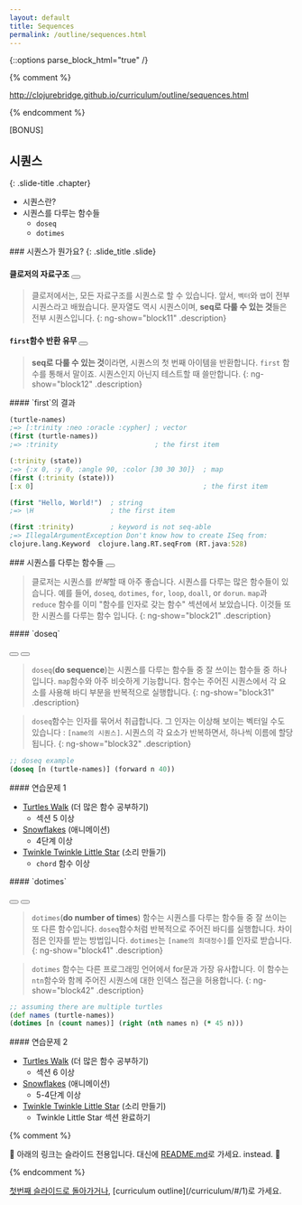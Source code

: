 ```yaml
---
layout: default
title: Sequences
permalink: /outline/sequences.html
---
```


{::options parse_block_html="true" /}

{% comment %}

http://clojurebridge.github.io/curriculum/outline/sequences.html

{% endcomment %}

<section>
[BONUS]

시퀀스
-------------------------
{: .slide-title .chapter}

* 시퀀스란?
* 시퀀스를 다루는 함수들
    * `doseq`
    * `dotimes`
</section>

<section ng-controller="NarrativeController">
### 시퀀스가 뭔가요?
{: .slide_title .slide}

#### 클로저의 자료구조 <button class="link" ng-bind-html="details" ng-model="block11" ng-click="block11=!block11"></button>

> 클로저에서는, 모든 자료구조를 시퀀스로 할 수 있습니다.
> 앞서, `벡터`와 `맵`이 전부 시퀀스라고 배웠습니다.
> 문자열도 역시 시퀀스이며, **seq로 다룰 수 있는 것**들은 전부 시퀀스입니다.
{: ng-show="block11" .description}

#### `first`함수 반환 유무 <button class="link" ng-bind-html="details" ng-model="block12" ng-click="block12=!block12"></button>

> **seq로 다룰 수 있는 것**이라면, 시퀀스의 첫 번째 아이템을 반환합니다.
> `first` 함수를 통해서 말이죠. 시퀀스인지 아닌지 테스트할 때 쓸만합니다.
{: ng-show="block12" .description}
</section>

<section ng-controller="NarrativeController">
#### `first`의 결과

```clojure
(turtle-names)
;=> [:trinity :neo :oracle :cypher] ; vector
(first (turtle-names))
;=> :trinity                        ; the first item

(:trinity (state))
;=> {:x 0, :y 0, :angle 90, :color [30 30 30]}  ; map
(first (:trinity (state)))
[:x 0]                                          ; the first item

(first "Hello, World!")  ; string
;=> \H                   ; the first item

(first :trinity)         ; keyword is not seq-able
;=> IllegalArgumentException Don't know how to create ISeq from:
clojure.lang.Keyword  clojure.lang.RT.seqFrom (RT.java:528)
```
</section>

<section ng-controller="NarrativeController">
### 시퀀스를 다루는 함수들
<button class="link" ng-bind-html="details" ng-model="block21" ng-click="block21=!block21"></button>

> 클로저는 시퀀스를 *반복*할 때 아주 좋습니다.
> 시퀀스를 다루는 많은 함수들이 있습니다.
> 예를 들어, `doseq`, `dotimes`, `for`, `loop`, `doall`, or `dorun`.
> `map`과 `reduce` 함수를 이미 "함수를 인자로 갖는 함수" 섹션에서 보았습니다.
> 이것들 또한 시퀀스를 다루는 함수 입니다.
{: ng-show="block21" .description}
</section>

<section ng-controller="NarrativeController">
#### `doseq`

<button class="link" ng-bind-html="details1" ng-model="block31" ng-click="block31=!block31"></button>
<button class="link" ng-bind-html="details2" ng-model="block32" ng-click="block32=!block32"></button>

> `doseq`(**do sequence**)는 시퀀스를 다루는 함수들 중 잘 쓰이는 함수들 중 하나입니다.
> `map`함수와 아주 비슷하게 기능합니다.
> 함수는 주어진 시퀀스에서 각 요소를 사용해 바디 부분을 반복적으로 실행합니다.
{: ng-show="block31" .description}

> `doseq`함수는 인자를 묶어서 취급합니다.
> 그 인자는 이상해 보이는 벡터일 수도 있습니다 : `[name의 시퀀스]`. 
> 시퀀스의 각 요소가 반복하면서, 하나씩 이름에 할당됩니다.
{: ng-show="block32" .description}

```clojure
;; doseq example
(doseq [n (turtle-names)] (forward n 40))
```
</section>

<section>
#### 연습문제 1

* [Turtles Walk](https://github.com/ClojureBridge/welcometoclojurebridge/blob/master/outline/TURTLE-SAMPLES.md) (더 많은 함수 공부하기)
    - 섹션 5 이상
* [Snowflakes](https://github.com/ClojureBridge/drawing/blob/master/curriculum/create-something.md) (애니메이션)
    - 4단계 이상
* [Twinkle Twinkle Little Star](https://github.com/ClojureBridge/tones/blob/master/curriculum/01-piano-chords.md) (소리 만들기)
    - `chord` 함수 이상
</section>

<section ng-controller="NarrativeController">
#### `dotimes`

<button class="link" ng-bind-html="details1" ng-model="block41" ng-click="block41=!block41"></button>
<button class="link" ng-bind-html="details2" ng-model="block42" ng-click="block42=!block42"></button>

>`dotimes`(**do number of times**) 함수는 시퀀스를 다루는 함수들 중 잘 쓰이는 또 다른 함수입니다.
>`doseq`함수처럼 반복적으로 주어진 바디를 실행합니다.
> 차이점은 인자를 받는 방법입니다.
> `dotimes`는 `[name의 최대정수]`를 인자로 받습니다.
{: ng-show="block41" .description}


> `dotimes` 함수는 다른 프로그래밍 언어에서 for문과 가장 유사합니다.
> 이 함수는 `ntn`함수와 함께 주어진 시퀀스에 대한 인덱스 접근을 허용합니다.
{: ng-show="block42" .description}

```clojure
;; assuming there are multiple turtles
(def names (turtle-names))
(dotimes [n (count names)] (right (nth names n) (* 45 n)))
```
</section>

<section>
#### 연습문제 2

* [Turtles Walk](https://github.com/ClojureBridge/welcometoclojurebridge/blob/master/outline/TURTLE-SAMPLES.md) (더 많은 함수 공부하기)
    - 섹션 6 이상
* [Snowflakes](https://github.com/ClojureBridge/drawing/blob/master/curriculum/create-something.md) (애니메이션)
    - 5-4단계 이상
* [Twinkle Twinkle Little Star](https://github.com/ClojureBridge/tones/blob/master/curriculum/01-piano-chords.md) (소리 만들기)
    - Twinkle Little Star 섹션 완료하기
</section>


{% comment %}

:star2: 아래의 링크는 슬라이드 전용입니다. 대신에 [README.md](../README.md)로 가세요.
instead. :star2:

{% endcomment %}

<section>
<a href="javascript:;" onClick="Reveal.slide(1);">첫번째 슬라이드로 돌아가거나</a>,
[curriculum outline](/curriculum/#/1)로 가세요.
</section>
